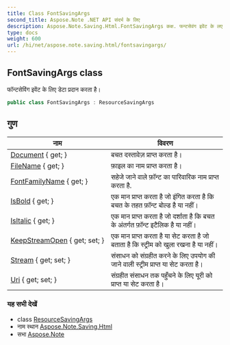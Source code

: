 ```yaml
---
title: Class FontSavingArgs
second_title: Aspose.Note .NET API संदर्भ के लिए
description: Aspose.Note.Saving.Html.FontSavingArgs कक्ष. फन्टसेवंग इवेंट के लए डेट प्रदन करत है
type: docs
weight: 600
url: /hi/net/aspose.note.saving.html/fontsavingargs/
---
```

## FontSavingArgs class

फॉन्टसेविंग इवेंट के लिए डेटा प्रदान करता है।

```csharp
public class FontSavingArgs : ResourceSavingArgs
```

## गुण

| नाम | विवरण |
| --- | --- |
| [Document](../../aspose.note.saving.html/resourcesavingargs/document/) { get; } | बचत दस्तावेज़ प्राप्त करता है। |
| [FileName](../../aspose.note.saving.html/resourcesavingargs/filename/) { get; } | फ़ाइल का नाम प्राप्त करता है। |
| [FontFamilyName](../../aspose.note.saving.html/fontsavingargs/fontfamilyname/) { get; } | सहेजे जाने वाले फ़ॉन्ट का पारिवारिक नाम प्राप्त करता है. |
| [IsBold](../../aspose.note.saving.html/fontsavingargs/isbold/) { get; } | एक मान प्राप्त करता है जो इंगित करता है कि बचत के तहत फ़ॉन्ट बोल्ड है या नहीं। |
| [IsItalic](../../aspose.note.saving.html/fontsavingargs/isitalic/) { get; } | एक मान प्राप्त करता है जो दर्शाता है कि बचत के अंतर्गत फ़ॉन्ट इटैलिक है या नहीं। |
| [KeepStreamOpen](../../aspose.note.saving.html/resourcesavingargs/keepstreamopen/) { get; set; } | एक मान प्राप्त करता है या सेट करता है जो बताता है कि स्ट्रीम को खुला रखना है या नहीं। |
| [Stream](../../aspose.note.saving.html/resourcesavingargs/stream/) { get; set; } | संसाधन को संग्रहीत करने के लिए उपयोग की जाने वाली स्ट्रीम प्राप्त या सेट करता है। |
| [Uri](../../aspose.note.saving.html/resourcesavingargs/uri/) { get; set; } | संग्रहीत संसाधन तक पहुँचने के लिए यूरी को प्राप्त या सेट करता है। |

### यह सभी देखें

* class [ResourceSavingArgs](../resourcesavingargs/)
* नाम स्थान [Aspose.Note.Saving.Html](../../aspose.note.saving.html/)
* सभा [Aspose.Note](../../)


